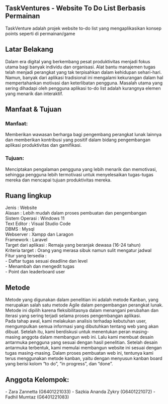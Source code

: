 ## TaskVentures - Website To Do List Berbasis Permainan

<p>TaskVenture adalah projek website to-do list yang mengaplikasikan konsep points seperti di permainan/game</p>

<h2>Latar Belakang</h2>
<p>Dalam era digital yang berkembang pesat produktivitas menjadi fokus utama bagi banyak individu dan organisasi. Alat bantu manajemen tugas telah menjadi perangkat yang tak terpisahkan dalam kehidupan sehari-hari. Namun, banyak dari aplikasi tradisional ini mengalami kekurangan dalam hal mempertahankan motivasi dan keterlibatan pengguna. Masalah utama yang sering dihadapi oleh pengguna aplikasi to-do list adalah kurangnya elemen yang menarik dan interaktif.</p>

<h2>Manfaat & Tujuan</h2>
<h3>Manfaat: </h3>
<p>Memberikan wawasan berharga bagi pengembang perangkat lunak lainnya dan memberikan kontribusi yang positif dalam bidang pengembangan aplikasi produktivitas dan gamifikasi.</p>

<h3>Tujuan: </h3>
<p>Menciptakan pengalaman pengguna yang lebih menarik dan memotivasi, sehingga pengguna lebih termotivasi untuk menyelesaikan tugas-tugas mereka dan mencapai tujuan produktivitas mereka.</p>

<h2>Ruang lingkup</h2>
<p>
Jenis : Website<br>
Alasan : Lebih mudah dalam proses pembuatan dan pengembangan<br>
Sistem Operasi : Windows 11<br>
Text Editor : Visual Studio Code <br>
DBMS : Mysql<br>
Webserver : Xampp dan Laragon<br>
Framework : Laravel<br>
Target dari aplikasi : Remaja yang beranjak dewasa (16-24 tahun)<br>
Kriteria target : Orang yang merasa sibuk namun sulit mengatur jadwal<br>
Fitur yang tersedia :<br>
- Daftar tugas sesuai deadline dan level<br>
- Menambah dan mengedit tugas<br>
- Point dan leaderboard user<br>
</p>

<h2>Metode</h2>

<p>Metode yang digunakan dalam penelitian ini adalah metode Kanban, yang merupakan salah satu metode Agile dalam pengembangan perangkat lunak. Metode ini dipilih karena fleksibilitasnya dalam menangani perubahan dan iterasi yang sering terjadi selama proses pengembangan aplikasi.<br>
Pada tahap awal, kami melakukan analisis terhadap kebutuhan user, mengumpulkan semua informasi yang dibutuhkan tentang web yang akan dibuat. Setelah itu, kami berdiskusi untuk menentukan peran masing-masing anggota dalam membangun web ini. Lalu kami membuat desain antarmuka pengguna yang sesuai dengan hasil penelitian. Setelah desain antarmuka terbentuk, kami memulai membangun website ini sesuai dengan tugas masing-masing. Dalam proses pembuatan web ini, tentunya kami terus menggunakan metode kanban, yaitu dengan menyusun kanban board yang berisi kolom “to do”, “in progress”, dan “done”.</p>

<h2>Anggota Kelompok:</h2>
<p>
    - Zara Zannetta (G6401221033)
    - Sazkia Ananda Zykry (G6401221072)
    - Fadhil Mumtaz (G6401221083)
</p>
